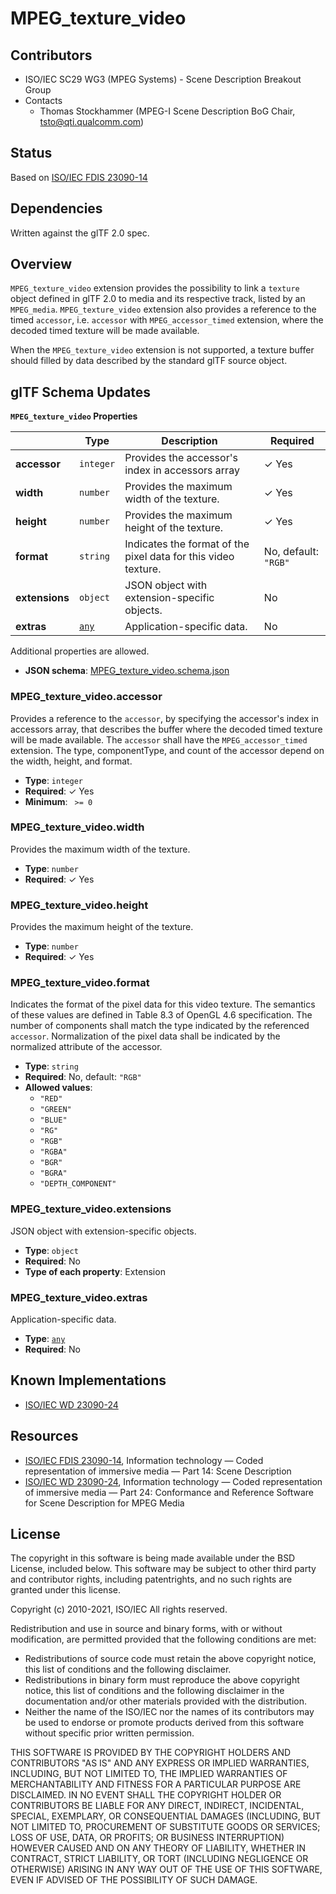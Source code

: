 # MPEG_texture_video

## Contributors

* ISO/IEC SC29 WG3 (MPEG Systems) - Scene Description Breakout Group
* Contacts
  * Thomas Stockhammer (MPEG-I Scene Description BoG Chair, tsto@qti.qualcomm.com)

## Status

Based on [ISO/IEC FDIS 23090-14](https://www.iso.org/standard/80900.html)

## Dependencies

Written against the glTF 2.0 spec.

## Overview

`MPEG_texture_video` extension provides the possibility to link a `texture` 
object defined in glTF 2.0 to media and its respective track, listed by 
an `MPEG_media`. `MPEG_texture_video` extension also provides a reference 
to the timed `accessor`, i.e. `accessor` with `MPEG_accessor_timed` extension, 
where the decoded timed texture will be made available.

When the `MPEG_texture_video` extension is not supported, a texture buffer 
should filled by data described by the standard glTF source object.

## glTF Schema Updates

**`MPEG_texture_video` Properties**

|   |Type|Description|Required|
|---|---|---|---|
|**accessor**|`integer`|Provides the accessor's index in accessors array| &#10003; Yes|
|**width**|`number`|Provides the maximum width of the texture.| &#10003; Yes|
|**height**|`number`|Provides the maximum height of the texture.| &#10003; Yes|
|**format**|`string`|Indicates the format of the pixel data for this video texture.|No, default: `"RGB"`|
|**extensions**|`object`|JSON object with extension-specific objects.|No|
|**extras**|[`any`](#reference-any)|Application-specific data.|No|

Additional properties are allowed.

* **JSON schema**: [MPEG_texture_video.schema.json](/Extensions/MPEG_texture_video/schema/MPEG_texture_video.schema.json)

### MPEG_texture_video.accessor

Provides a reference to the `accessor`, by specifying the accessor's index in accessors array, that describes the buffer where the decoded timed texture will be made available. The `accessor` shall have the `MPEG_accessor_timed` extension. The type, componentType, and count of the accessor depend on the width, height, and format.

* **Type**: `integer`
* **Required**:  &#10003; Yes
* **Minimum**: ` >= 0`

### MPEG_texture_video.width

Provides the maximum width of the texture.

* **Type**: `number`
* **Required**:  &#10003; Yes

### MPEG_texture_video.height

Provides the maximum height of the texture.

* **Type**: `number`
* **Required**:  &#10003; Yes

### MPEG_texture_video.format

Indicates the format of the pixel data for this video texture. The semantics of these values are defined in Table 8.3 of OpenGL 4.6 specification. The number of components shall match the type indicated by the referenced `accessor`. Normalization of the pixel data shall be indicated by the normalized attribute of the accessor.

* **Type**: `string`
* **Required**: No, default: `"RGB"`
* **Allowed values**:
    * `"RED"`
    * `"GREEN"`
    * `"BLUE"`
    * `"RG"`
    * `"RGB"`
    * `"RGBA"`
    * `"BGR"`
    * `"BGRA"`
    * `"DEPTH_COMPONENT"`

### MPEG_texture_video.extensions

JSON object with extension-specific objects.

* **Type**: `object`
* **Required**: No
* **Type of each property**: Extension

### MPEG_texture_video.extras

Application-specific data.

* **Type**: [`any`](#reference-any)
* **Required**: No

## Known Implementations

* [ISO/IEC WD 23090-24](https://www.iso.org/standard/83696.html)

## Resources

* [ISO/IEC FDIS 23090-14](https://www.iso.org/standard/80900.html), Information technology — Coded representation of immersive media — Part 14: Scene Description 
* [ISO/IEC WD 23090-24](https://www.iso.org/standard/83696.html), Information technology — Coded representation of immersive media — Part 24: Conformance and Reference Software for Scene Description for MPEG Media

## License

The copyright in this software is being made available under the BSD License, included below. This software may be subject to other third party and contributor rights, including patentrights, and no such rights are granted under this license.

Copyright (c) 2010-2021, ISO/IEC
All rights reserved.

Redistribution and use in source and binary forms, with or without modification, are permitted provided that the following conditions are met:

* Redistributions of source code must retain the above copyright notice, this list of conditions and the following disclaimer.
* Redistributions in binary form must reproduce the above copyright notice, this list of conditions and the following disclaimer in the documentation and/or other materials provided with the distribution.
* Neither the name of the ISO/IEC nor the names of its contributors may be used to endorse or promote products derived from this software without specific prior written permission.

THIS SOFTWARE IS PROVIDED BY THE COPYRIGHT HOLDERS AND CONTRIBUTORS "AS IS" AND ANY EXPRESS OR IMPLIED WARRANTIES, INCLUDING, BUT NOT LIMITED TO, THE IMPLIED WARRANTIES OF MERCHANTABILITY AND FITNESS FOR A PARTICULAR PURPOSE ARE DISCLAIMED. IN NO EVENT SHALL THE COPYRIGHT HOLDER OR CONTRIBUTORS BE LIABLE FOR ANY DIRECT, INDIRECT, INCIDENTAL, SPECIAL, EXEMPLARY, OR CONSEQUENTIAL DAMAGES (INCLUDING, BUT NOT LIMITED TO, PROCUREMENT OF SUBSTITUTE GOODS OR SERVICES; LOSS OF USE, DATA, OR PROFITS; OR BUSINESS INTERRUPTION) HOWEVER CAUSED AND ON ANY THEORY OF LIABILITY, WHETHER IN CONTRACT, STRICT LIABILITY, OR TORT (INCLUDING NEGLIGENCE OR OTHERWISE) ARISING IN ANY WAY OUT OF THE USE OF THIS SOFTWARE, EVEN IF ADVISED OF THE POSSIBILITY OF SUCH DAMAGE.
